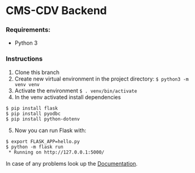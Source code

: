 # CMS-CDV Backend

### Requirements:

- Python 3


### Instructions

1. Clone this branch
2. Create new virtual environment in the project directory:
`$ python3 -m venv venv`
3. Activate the environment
`$ . venv/bin/activate`
4. In the venv activated install dependencies
```
$ pip install flask
$ pip install pyodbc
$ pip install python-dotenv
```
5. Now you can run Flask with:
```
$ export FLASK_APP=hello.py
$ python -m flask run
 * Running on http://127.0.0.1:5000/
```

In case of any problems look up the [Documentation](https://flask.palletsprojects.com/en/1.1.x/quickstart/).